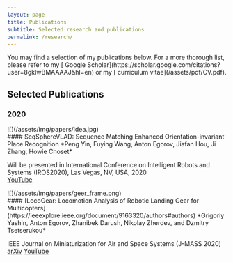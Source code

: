 ```yaml
---
layout: page
title: Publications
subtitle: Selected research and publications
permalink: /research/
---
```


<div class="pretty-links">

<div class="lead lead-about">You may find a selection of my publications below. For a more thorough list, please refer to my [<i class="fa fa-flask"></i>
 Google Scholar](https://scholar.google.com/citations?user=8gkIwBMAAAAJ&hl=en) or my [<i class="fa fa-file-text" aria-hidden="true"></i> curriculum vitae](/assets/pdf/CV.pdf).
</div>


## Selected Publications

### 2020
<div class="grid">
<div class="unit one-third pub_img">
![](/assets/img/papers/idea.jpg)
</div>
<div class="unit two-thirds">
#### SeqSphereVLAD: Sequence Matching Enhanced Orientation-invariant Place Recognition
*Peng Yin, Fuying Wang, Anton Egorov, Jiafan Hou, Ji Zhang, Howie Choset*

Will be presented in International Conference on Intelligent Robots and Systems (IROS2020), Las Vegas, NV, USA, 2020  
[<i class="fa fa-youtube"></i> YouTube](https://www.youtube.com/watch?v=MB3CF2yy2EU)

</div>
</div>

<div class="grid">
<div class="unit half pub_img">
![](/assets/img/papers/geer_frame.png)
</div>
<div class="unit half">
#### [LocoGear: Locomotion Analysis of Robotic Landing Gear for Multicopters](https://ieeexplore.ieee.org/document/9163320/authors#authors)
*Grigoriy Yashin, Anton Egorov, Zhanibek Darush, Nikolay Zherdev, and Dzmitry Tsetserukou* 

IEEE Journal on Miniaturization for Air and Space Systems (J-MASS 2020)
[<i class="fa fa-newspaper-o"></i> arXiv](https://ieeexplore.ieee.org/document/9163320/authors#authors)
[<i class="fa fa-youtube"></i> YouTube](https://www.youtube.com/watch?v=Ug_XYDpnKl0)
</div>
</div>

